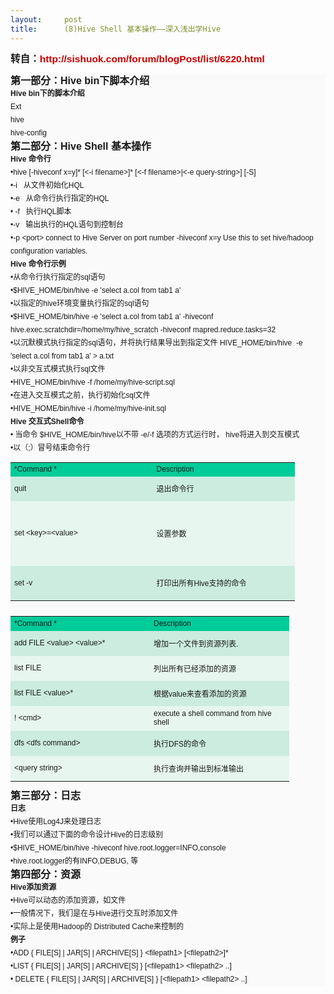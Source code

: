 ```yaml
---
layout:     post
title:      (8)Hive Shell 基本操作——深入浅出学Hive
---
```

<div id="article_content" class="article_content clearfix csdn-tracking-statistics" data-pid="blog" data-mod="popu_307" data-dsm="post">
								            <link rel="stylesheet" href="https://csdnimg.cn/release/phoenix/template/css/ck_htmledit_views-f76675cdea.css">
						<div class="htmledit_views" id="content_views">
                
<p><span style="font-family:verdana, arial, helvetica, sans-serif;font-size:15.555556297302246px;line-height:21px;background-color:rgb(250,250,250);"><strong>转自：</strong></span><a href="http://sishuok.com/forum/blogPost/list/6220.html" rel="nofollow" style="color:rgb(202,0,0);text-decoration:none;font-family:verdana, arial, helvetica, sans-serif;font-size:15.555556297302246px;font-weight:bold;line-height:21px;background-color:rgb(250,250,250);">http://sishuok.com/forum/blogPost/list/6220.html</a></p>
<p></p>
<div style="font-size:12px;border-width:0px;overflow:hidden;font-family:verdana, arial, helvetica, sans-serif;line-height:21px;background-color:rgb(250,250,250);">
<span class="bold" style="font-size:16px;font-weight:bold;">第一部分：Hive bin下脚本介绍</span></div>
<div style="font-size:12px;border-width:0px;overflow:hidden;font-family:verdana, arial, helvetica, sans-serif;line-height:21px;background-color:rgb(250,250,250);">
<div class="O" style="font-size:12px;border-width:0px;overflow:hidden;">
<span class="bold" style="font-size:12px;font-weight:bold;"><span lang="en-us" style="font-size:12px;" xml:lang="en-us">Hive bin</span>下的脚本介绍</span></div>
</div>
<div style="font-size:12px;border-width:0px;overflow:hidden;font-family:verdana, arial, helvetica, sans-serif;line-height:21px;background-color:rgb(250,250,250);">
<div class="O" style="font-size:12px;border-width:0px;overflow:hidden;">
<div style="font-size:12px;border-width:0px;overflow:hidden;">
Ext</div>
<div style="font-size:12px;border-width:0px;overflow:hidden;">
<img src="http://sishuok.com/forum/upload/2012/10/22/92619e8601ec23fd60b91581c642406a__1.JPG" alt="" style="font-size:12px;border-width:0px;border-style:none;"></div>
<div style="font-size:12px;border-width:0px;overflow:hidden;">
hive</div>
<div style="font-size:12px;border-width:0px;overflow:hidden;">
hive-config</div>
<div style="font-size:12px;border-width:0px;overflow:hidden;">
<div class="O" style="font-size:12px;border-width:0px;overflow:hidden;">
<div style="font-size:12px;border-width:0px;overflow:hidden;">
<span class="bold" style="font-size:16px;font-weight:bold;">第二部分：Hive Shell 基本操作</span></div>
<div style="font-size:12px;border-width:0px;overflow:hidden;">
<div class="O" style="font-size:12px;border-width:0px;overflow:hidden;">
<span class="bold" lang="en-us" style="font-size:12px;font-weight:bold;" xml:lang="en-us">Hive 命令行</span></div>
</div>
<div style="font-size:12px;border-width:0px;overflow:hidden;">
<div class="O" style="font-size:12px;border-width:0px;overflow:hidden;">
<div style="font-size:12px;border-width:0px;overflow:hidden;">
•hive [-hiveconf x=y]* [&lt;-i filename&gt;]* [&lt;-f filename&gt;|&lt;-e query-string&gt;] [-S]</div>
<div style="font-size:12px;border-width:0px;overflow:hidden;">
•-i   从文件初始化HQL</div>
<div style="font-size:12px;border-width:0px;overflow:hidden;">
•-e   从命令行执行指定的HQL</div>
<div style="font-size:12px;border-width:0px;overflow:hidden;">
• -f   执行HQL脚本</div>
<div style="font-size:12px;border-width:0px;overflow:hidden;">
•-v   输出执行的HQL语句到控制台</div>
<div style="font-size:12px;border-width:0px;overflow:hidden;">
•-p &lt;port&gt; connect to Hive Server on port number -hiveconf x=y Use this to set hive/hadoop configuration variables.</div>
<div style="font-size:12px;border-width:0px;overflow:hidden;">
<div class="O" style="font-size:12px;border-width:0px;overflow:hidden;">
<span class="bold" lang="en-us" style="font-size:12px;font-weight:bold;" xml:lang="en-us">Hive 命令行示例</span></div>
<div style="font-size:12px;border-width:0px;overflow:hidden;">
<div class="O" style="font-size:12px;border-width:0px;overflow:hidden;">
•从命令行执行指定的sql语句</div>
<div class="O1" style="font-size:12px;border-width:0px;overflow:hidden;">
•$HIVE_HOME/bin/hive -e 'select a.col from tab1 a'</div>
<div class="O" style="font-size:12px;border-width:0px;overflow:hidden;">
•以指定的hive环境变量执行指定的sql语句</div>
<div class="O1" style="font-size:12px;border-width:0px;overflow:hidden;">
•$HIVE_HOME/bin/hive -e 'select a.col from tab1 a' -hiveconf hive.exec.scratchdir=/home/my/hive_scratch -hiveconf mapred.reduce.tasks=32</div>
<div class="O" style="font-size:12px;border-width:0px;overflow:hidden;">
•以沉默模式执行指定的sql语句，并将执行结果导出到指定文件 HIVE_HOME/bin/hive  -e 'select a.col from tab1 a' &gt; a.txt</div>
<div class="O" style="font-size:12px;border-width:0px;overflow:hidden;">
•以非交互式模式执行sql文件</div>
<div class="O1" style="font-size:12px;border-width:0px;overflow:hidden;">
•HIVE_HOME/bin/hive -f /home/my/hive-script.sql</div>
<div class="O" style="font-size:12px;border-width:0px;overflow:hidden;">
•在进入交互模式之前，执行初始化sql文件</div>
<div class="O1" style="font-size:12px;border-width:0px;overflow:hidden;">
•HIVE_HOME/bin/hive -i /home/my/hive-init.sql</div>
<div class="O" style="font-size:12px;border-width:0px;overflow:hidden;">
<div class="O" style="font-size:12px;border-width:0px;overflow:hidden;">
<span class="bold" style="font-size:12px;font-weight:bold;"><span lang="en-us" style="font-size:12px;" xml:lang="en-us">Hive </span>交互式<span lang="en-us" style="font-size:12px;" xml:lang="en-us">Shell</span>命令</span></div>
<div class="O" style="font-size:12px;border-width:0px;overflow:hidden;">
<div style="font-size:12px;border-width:0px;overflow:hidden;">
• 当命令 $HIVE_HOME/bin/hive以不带 -e/-f 选项的方式运行时， hive将进入到交互模式</div>
<div style="font-size:12px;border-width:0px;overflow:hidden;">
•以（;）冒号结束命令行</div>
</div>
<div style="font-size:12px;border-width:0px;overflow:hidden;">
<table dir="ltr" cellspacing="0" cellpadding="0" style="font-size:12px;border:none;width:455px;"><tbody style="font-size:12px;"><tr style="font-size:12px;"><td bgcolor="#00CC99" width="228" height="23" style="font-family:verdana, arial, helvetica, sans-serif;">
<div style="font-size:12px;border-width:0px;overflow:hidden;">
<span style="font-size:12px;">*Command *</span></div>
</td>
<td bgcolor="#00CC99" width="228" height="23" style="font-family:verdana, arial, helvetica, sans-serif;">
<div style="font-size:12px;border-width:0px;overflow:hidden;">
<span style="font-size:12px;">Description</span></div>
</td>
</tr><tr style="font-size:12px;"><td bgcolor="#CBECDE" width="228" height="39" style="font-family:verdana, arial, helvetica, sans-serif;">
<div style="font-size:12px;border-width:0px;overflow:hidden;">
quit</div>
</td>
<td bgcolor="#CBECDE" width="228" height="39" style="font-family:verdana, arial, helvetica, sans-serif;">
<div style="font-size:12px;border-width:0px;overflow:hidden;">
退出命令行</div>
</td>
</tr><tr style="font-size:12px;"><td bgcolor="#E7F6EF" width="228" height="104" style="font-family:verdana, arial, helvetica, sans-serif;">
<div style="font-size:12px;border-width:0px;overflow:hidden;">
set &lt;key&gt;=&lt;value&gt;</div>
</td>
<td bgcolor="#E7F6EF" width="228" height="104" style="font-family:verdana, arial, helvetica, sans-serif;">
<div style="font-size:12px;border-width:0px;overflow:hidden;">
设置参数</div>
</td>
</tr><tr style="font-size:12px;"><td bgcolor="#CBECDE" width="228" height="55" style="font-family:verdana, arial, helvetica, sans-serif;">
<div style="font-size:12px;border-width:0px;overflow:hidden;">
set -v</div>
</td>
<td bgcolor="#CBECDE" width="228" height="55" style="font-family:verdana, arial, helvetica, sans-serif;">
<div style="font-size:12px;border-width:0px;overflow:hidden;">
打印出所有Hive支持的命令</div>
</td>
</tr></tbody></table></div>
<div style="font-size:12px;border-width:0px;overflow:hidden;">
<table dir="ltr" cellspacing="0" cellpadding="0" style="font-size:12px;border:none;width:446px;"><tbody style="font-size:12px;"><tr style="font-size:12px;"><td bgcolor="#00CC99" width="223" height="24" style="font-family:verdana, arial, helvetica, sans-serif;">
<div style="font-size:12px;border-width:0px;overflow:hidden;">
<span style="font-size:12px;">*Command *</span></div>
</td>
<td bgcolor="#00CC99" width="223" height="24" style="font-family:verdana, arial, helvetica, sans-serif;">
<div style="font-size:12px;border-width:0px;overflow:hidden;">
<span style="font-size:12px;">Description</span></div>
</td>
</tr><tr style="font-size:12px;"><td bgcolor="#CBECDE" width="223" height="40" style="font-family:verdana, arial, helvetica, sans-serif;">
<div style="font-size:12px;border-width:0px;overflow:hidden;">
add FILE &lt;value&gt; &lt;value&gt;*</div>
</td>
<td bgcolor="#CBECDE" width="223" height="40" style="font-family:verdana, arial, helvetica, sans-serif;">
<div style="font-size:12px;border-width:0px;overflow:hidden;">
增加一个文件到资源列表.</div>
</td>
</tr><tr style="font-size:12px;"><td bgcolor="#E7F6EF" width="223" height="40" style="font-family:verdana, arial, helvetica, sans-serif;">
<div style="font-size:12px;border-width:0px;overflow:hidden;">
list FILE</div>
</td>
<td bgcolor="#E7F6EF" width="223" height="40" style="font-family:verdana, arial, helvetica, sans-serif;">
<div style="font-size:12px;border-width:0px;overflow:hidden;">
列出所有已经添加的资源</div>
</td>
</tr><tr style="font-size:12px;"><td bgcolor="#CBECDE" width="223" height="40" style="font-family:verdana, arial, helvetica, sans-serif;">
<div style="font-size:12px;border-width:0px;overflow:hidden;">
list FILE &lt;value&gt;*</div>
</td>
<td bgcolor="#CBECDE" width="223" height="40" style="font-family:verdana, arial, helvetica, sans-serif;">
<div style="font-size:12px;border-width:0px;overflow:hidden;">
根据value来查看添加的资源</div>
</td>
</tr><tr style="font-size:12px;"><td bgcolor="#E7F6EF" width="223" height="40" style="font-family:verdana, arial, helvetica, sans-serif;">
<div style="font-size:12px;border-width:0px;overflow:hidden;">
! &lt;cmd&gt;</div>
</td>
<td bgcolor="#E7F6EF" width="223" height="40" style="font-family:verdana, arial, helvetica, sans-serif;">
<div style="font-size:12px;border-width:0px;overflow:hidden;">
execute a shell command from hive shell</div>
</td>
</tr><tr style="font-size:12px;"><td bgcolor="#CBECDE" width="223" height="40" style="font-family:verdana, arial, helvetica, sans-serif;">
<div style="font-size:12px;border-width:0px;overflow:hidden;">
dfs &lt;dfs command&gt;</div>
</td>
<td bgcolor="#CBECDE" width="223" height="40" style="font-family:verdana, arial, helvetica, sans-serif;">
<div style="font-size:12px;border-width:0px;overflow:hidden;">
执行DFS的命令</div>
</td>
</tr><tr style="font-size:12px;"><td bgcolor="#E7F6EF" width="223" height="40" style="font-family:verdana, arial, helvetica, sans-serif;">
<div style="font-size:12px;border-width:0px;overflow:hidden;">
&lt;query string&gt;</div>
</td>
<td bgcolor="#E7F6EF" width="223" height="40" style="font-family:verdana, arial, helvetica, sans-serif;">
<div style="font-size:12px;border-width:0px;overflow:hidden;">
执行查询并输出到标准输出</div>
</td>
</tr></tbody></table></div>
<div class="O" style="font-size:12px;border-width:0px;overflow:hidden;">
<div style="font-size:12px;border-width:0px;overflow:hidden;">
<span class="bold" style="font-size:16px;font-weight:bold;">第三部分：日志</span></div>
<div style="font-size:12px;border-width:0px;overflow:hidden;">
<div class="O" style="font-size:12px;border-width:0px;overflow:hidden;">
<span class="bold" style="font-size:12px;font-weight:bold;">日志</span></div>
</div>
<div style="font-size:12px;border-width:0px;overflow:hidden;">
<div style="font-size:12px;border-width:0px;overflow:hidden;">
<div class="O" style="font-size:12px;border-width:0px;overflow:hidden;">
•Hive使用Log4J来处理日志</div>
<div class="O" style="font-size:12px;border-width:0px;overflow:hidden;">
•我们可以通过下面的命令设计Hive的日志级别</div>
<div class="O1" style="font-size:12px;border-width:0px;overflow:hidden;">
•$HIVE_HOME/bin/hive -hiveconf hive.root.logger=INFO,console</div>
<div class="O" style="font-size:12px;border-width:0px;overflow:hidden;">
•hive.root.logger的有INFO,DEBUG, 等</div>
<div class="O1" style="font-size:12px;border-width:0px;overflow:hidden;">
<div class="O" style="font-size:12px;border-width:0px;overflow:hidden;">
<div style="font-size:12px;border-width:0px;overflow:hidden;">
<span class="bold" style="font-size:16px;font-weight:bold;">第四部分：资源</span></div>
<div style="font-size:12px;border-width:0px;overflow:hidden;">
<div class="O" style="font-size:12px;border-width:0px;overflow:hidden;">
<span class="bold" style="font-size:12px;font-weight:bold;"><span lang="en-us" style="font-size:12px;" xml:lang="en-us">Hive</span>添加资源</span></div>
<div class="O" style="font-size:12px;border-width:0px;overflow:hidden;">
<div style="font-size:12px;border-width:0px;overflow:hidden;">
•Hive可以动态的添加资源，如文件</div>
<div style="font-size:12px;border-width:0px;overflow:hidden;">
•一般情况下，我们是在与Hive进行交互时添加文件</div>
<div style="font-size:12px;border-width:0px;overflow:hidden;">
•实际上是使用Hadoop的 Distributed Cache来控制的</div>
<div style="font-size:12px;border-width:0px;overflow:hidden;">
<div class="O" style="font-size:12px;border-width:0px;overflow:hidden;">
<span class="bold" style="font-size:12px;font-weight:bold;">例子</span></div>
<div class="O" style="font-size:12px;border-width:0px;overflow:hidden;">
<div style="font-size:12px;border-width:0px;overflow:hidden;">
•ADD { FILE[S] | JAR[S] | ARCHIVE[S] } &lt;filepath1&gt; [&lt;filepath2&gt;]*</div>
<div style="font-size:12px;border-width:0px;overflow:hidden;">
•LIST { FILE[S] | JAR[S] | ARCHIVE[S] } [&lt;filepath1&gt; &lt;filepath2&gt; ..]</div>
<div style="font-size:12px;border-width:0px;overflow:hidden;">
• DELETE { FILE[S] | JAR[S] | ARCHIVE[S] } [&lt;filepath1&gt; &lt;filepath2&gt; ..]</div>
</div>
</div>
</div>
</div>
</div>
</div>
</div>
</div>
</div>
</div>
</div>
</div>
</div>
</div>
</div>
</div>
</div>
</div>
<br><p></p>
            </div>
                </div>